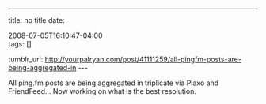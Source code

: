 ---
title: no title
date:

 2008-07-05T16:10:47-04:00  
tags:  []

tumblr_url:
http://yourpalryan.com/post/41111259/all-pingfm-posts-are-being-aggregated-in
\-\--

All ping.fm posts are being aggregated in triplicate via Plaxo and
FriendFeed... Now working on what is the best resolution.
